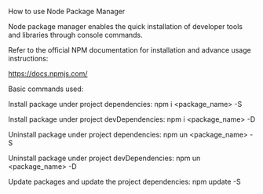 How to use Node Package Manager

Node package manager enables the quick installation of developer tools and libraries through console commands.

Refer to the official NPM documentation for installation and advance usage instructions:

https://docs.npmjs.com/

Basic commands used:

Install package under project dependencies:
npm i <package_name> -S

Install package under project devDependencies:
npm i <package_name> -D

Uninstall package under project dependencies:
npm un <package_name> -S

Uninstall package under project devDependencies:
npm un <package_name> -D

Update packages and update the project dependencies:
npm update -S